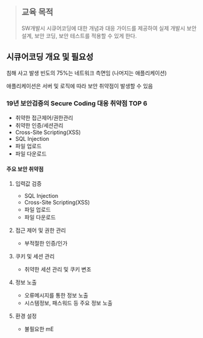 >## 교육 목적
>SW개발시 시큐어코딩에 대한 개념과 대응 가이드를 제공하여 실제 개발시 보안 설계, 보안 코딩, 보안 테스트를 적용할 수 있게 한다.  

## 시큐어코딩 개요 및 필요성
침해 사고 발생 빈도의 75%는 네트워크 측면임
(나머지는 애플리케이션)

애플리케이션은 서버 및 로직에 따라 보안 취약점이 발생할 수 있음


### 19년 보안검증의 Secure Coding 대응 취약점 TOP 6
- 취약한 접근제어/권한관리
- 취약한 인증/세션관리
- Cross-Site Scripting(XSS)
- SQL Injection
- 파일 업로드
- 파일 다운로드

#### 주요 보안 취약점
1. 입력값 검증
   - SQL Injection
   - Cross-Site Scripting(XSS)
   - 파일 업로드
   - 파일 다운로드

2. 접근 제어 및 권한 관리
   - 부적절한 인증/인가

3. 쿠키 및 세션 관리
   - 취약한 세션 관리 및 쿠키 변조

4. 정보 노출
   - 오류메시지를 통한 정보 노출
   - 시스템정보, 패스워드 등 주요 정보 노출

5. 환경 설정
   - 불필요한 mE
<!--stackedit_data:
eyJoaXN0b3J5IjpbMTAwOTc4MTcwNiwtMzk2NzE2ODU4LC0xNT
gzODE4MTMyLC0xMjMyODEzMTIyLDczMDk5ODExNl19
-->